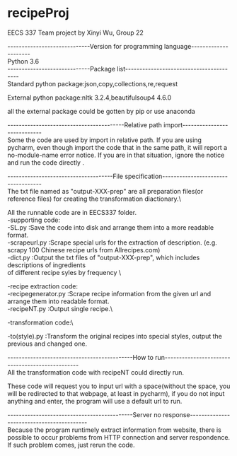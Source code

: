 # recipeProj
EECS 337 Team project by Xinyi Wu, Group 22

-----------------------------Version for programming language---------------------\
Python 3.6\
-----------------------------Package list----------------------------------------\
Standard python package:json,copy,collections,re,request

External python package:nltk 3.2.4,beautifulsoup4 4.6.0

all the external package could be gotten by pip or use anaconda

-----------------------------------------Relative path import----------------------------\
Some the code are used by import in relative path. If you are using pycharm, even though 
import the code that in the same path, it will report a no-module-name error notice. If you 
are in that situation, ignore the notice and run the code directly .

-------------------------------------File specification-----------------------------------\
The txt file named as "output-XXX-prep" are all preparation files(or reference files) for 
creating the transformation diactionary.\

All the runnable code are in EECS337 folder.\
-supporting code:\
    -SL.py :Save the code into disk and arrange them into a more readable format.\
    -scrapeurl.py :Scrape special urls for the extraction of description. (e.g. scrapy 100 Chinese 
    recipe urls from Allrecipes.com)\
    -dict.py :Output the txt files of "output-XXX-prep", which includes descriptions of ingredients\
    of different recipe syles by frequency \
    
-recipe extraction code:\
  -recipegenerator.py :Scrape recipe information from the given url and arrange them into readable format.\
  -recipeNT.py :Output single recipe.\
  
-transformation code:\

  -to(style).py :Transform the original recipes into special styles, output the previous and changed one.
  
--------------------------------------------How to run------------------------------------------------\
All the transformation code with recipeNT could directly run.

These code will request you to input url with a space(without the space, you will be redirected to that webpage,
at least in pycharm), if you do not input anything and enter, the program will use a default url to run.

--------------------------------------------Server no response------------------------------------------\
Because the program runtimely extract information from website, there is possible to occur problems from HTTP connection 
and server respondence. If such problem comes, just rerun the code.
